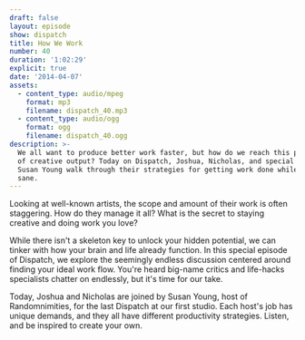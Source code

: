 ```yaml
---
draft: false
layout: episode
show: dispatch
title: How We Work
number: 40
duration: '1:02:29'
explicit: true
date: '2014-04-07'
assets:
  - content_type: audio/mpeg
    format: mp3
    filename: dispatch_40.mp3
  - content_type: audio/ogg
    format: ogg
    filename: dispatch_40.ogg
description: >-
  We all want to produce better work faster, but how do we reach this pinnacle
  of creative output? Today on Dispatch, Joshua, Nicholas, and special guest
  Susan Young walk through their strategies for getting work done while staying
  sane.
---
```

Looking at well-known artists, the scope and amount of their work is often staggering. How do they manage it all? What is the secret to staying creative and doing work you love?

While there isn't a skeleton key to unlock your hidden potential, we can tinker with how your brain and life already function. In this special episode of Dispatch, we explore the seemingly endless discussion centered around finding your ideal work flow. You're heard big-name critics and life-hacks specialists chatter on endlessly, but it's time for our take. 

Today, Joshua and Nicholas are joined by Susan Young, host of Randomnimities, for the last Dispatch at our first studio. Each host's job has unique demands, and they all have different productivity strategies. Listen, and be inspired to create your own.